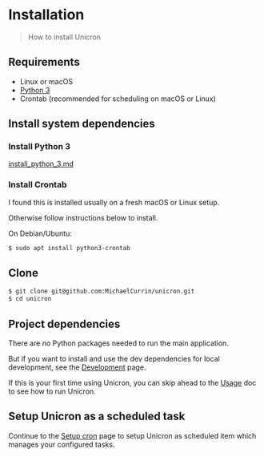 # Installation
> How to install Unicron


## Requirements

- Linux or macOS
- [Python 3](https://python.org/)
- Crontab (recommended for scheduling on macOS or Linux)


## Install system dependencies

### Install Python 3

[install_python_3.md](//gist.githubusercontent.com/MichaelCurrin/57caae30bd7b0991098e9804a9494c23/raw/install_python_3.md ':include')

### Install Crontab

I found this is installed usually on a fresh macOS or Linux setup.

Otherwise follow instructions below to install.

On Debian/Ubuntu:

```bash
$ sudo apt install python3-crontab
```


## Clone

```bash
$ git clone git@github.com:MichaelCurrin/unicron.git
$ cd unicron
```


## Project dependencies

There are _no_ Python packages needed to run the main application.

But if you want to install and use the dev dependencies for local development, see the [Development](development.md) page.

If this is your first time using Unicron, you can skip ahead to the [Usage](usage.md) doc to see how to run Unicron.


## Setup Unicron as a scheduled task

Continue to the [Setup cron](setup_cron.md) page to setup Unicron as scheduled item which manages your configured tasks.
